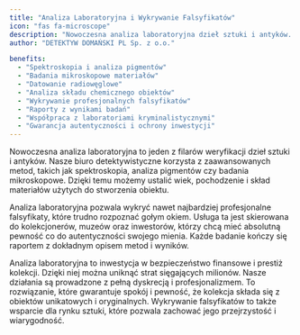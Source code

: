 ```yaml
---
title: "Analiza Laboratoryjna i Wykrywanie Falsyfikatów"
icon: "fas fa-microscope"
description: "Nowoczesna analiza laboratoryjna dzieł sztuki i antyków. Wykrywanie falsyfikatów, analiza pigmentów i mikroskopowa. Profesjonalne raporty dla kolekcjonerów, muzeów i inwestorów."
author: "DETEKTYW DOMAŃSKI PL Sp. z o.o."

benefits:
  - "Spektroskopia i analiza pigmentów"
  - "Badania mikroskopowe materiałów"
  - "Datowanie radiowęglowe"
  - "Analiza składu chemicznego obiektów"
  - "Wykrywanie profesjonalnych falsyfikatów"
  - "Raporty z wynikami badań"
  - "Współpraca z laboratoriami kryminalistycznymi"
  - "Gwarancja autentyczności i ochrony inwestycji"
---
```


Nowoczesna analiza laboratoryjna to jeden z filarów weryfikacji dzieł sztuki i antyków. Nasze biuro detektywistyczne korzysta z zaawansowanych metod, takich jak spektroskopia, analiza pigmentów czy badania mikroskopowe. Dzięki temu możemy ustalić wiek, pochodzenie i skład materiałów użytych do stworzenia obiektu.

Analiza laboratoryjna pozwala wykryć nawet najbardziej profesjonalne falsyfikaty, które trudno rozpoznać gołym okiem. Usługa ta jest skierowana do kolekcjonerów, muzeów oraz inwestorów, którzy chcą mieć absolutną pewność co do autentyczności swojego mienia. Każde badanie kończy się raportem z dokładnym opisem metod i wyników.

Analiza laboratoryjna to inwestycja w bezpieczeństwo finansowe i prestiż kolekcji. Dzięki niej można uniknąć strat sięgających milionów. Nasze działania są prowadzone z pełną dyskrecją i profesjonalizmem. To rozwiązanie, które gwarantuje spokój i pewność, że kolekcja składa się z obiektów unikatowych i oryginalnych. Wykrywanie falsyfikatów to także wsparcie dla rynku sztuki, które pozwala zachować jego przejrzystość i wiarygodność.
